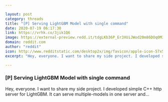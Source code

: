 ```yaml
---

layout: post
category: threads
title: "[P] Serving LightGBM Model with single command"
date: 2020-07-19 06:17:30
link: https://vrhk.co/3jik1Q6
image: https://external-preview.redd.it/tdgLKb36P_Er3XUiJWod20m86DOq0M3kfD6V0PMDIWw.jpg?width=400&height=209.42408377&auto=webp&crop=400:209.42408377,smart&s=a337f09290ccb5aa9b914b4ff94c88e6cad3c96d
domain: reddit.com
author: "reddit"
icon: http://www.redditstatic.com/desktop2x/img/favicon/apple-icon-57x57.png
excerpt: "Hey, everyone. I want to share my side project. I developed simple C++ http server for LightGBM. It can serve multiple-models in one server and..."

---
```


### [P] Serving LightGBM Model with single command

Hey, everyone. I want to share my side project. I developed simple C++ http server for LightGBM. It can serve multiple-models in one server and...